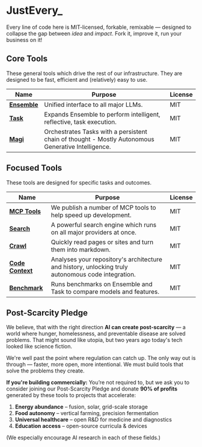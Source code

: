 # JustEvery_

Every line of code here is MIT-licensed, forkable, remixable — designed to collapse the gap between *idea* and *impact*.
Fork it, improve it, run your business on it!

## Core Tools

These general tools which drive the rest of our infrastructure. They are designed to be fast, efficient and (relatively) easy to use.

| Name | Purpose | License |
|------|---------|---------|
| **[Ensemble](https://github.com/just-every/ensemble)** | Unified interface to all major LLMs. | MIT |
| **[Task](https://github.com/just-every/task)** | Expands Ensemble to perform intelligent, reflective, task execution. | MIT |
| **[Magi](https://github.com/just-every/magi)** | Orchestrates Tasks with a persistent chain of thought - Mostly Autonomous Generative Intelligence. | MIT |


## Focused Tools

These tools are designed for specific tasks and outcomes.

| Name | Purpose | License |
|------|---------|---------|
| **[MCP Tools](https://github.com/orgs/just-every/repositories?q=mcp)** | We publish a number of MCP tools to help speed up development. | MIT |
| **[Search](https://github.com/just-every/search)** | A powerful search engine which runs on all major providers at once. | MIT |
| **[Crawl](https://github.com/just-every/crawl)** | Quickly read pages or sites and turn them into markdown. | MIT |
| **[Code Context](https://github.com/just-every/code-context)** | Analyses your repository's architecture and history, unlocking truly autonomous code integration. | MIT |
| **[Benchmark](https://github.com/just-every/benchmark)** | Runs benchmarks on Ensemble and Task to compare models and features. | MIT |


## Post-Scarcity Pledge

We believe, that with the right direction **AI can create post-scarcity** — a world where hunger, homelessness, and preventable disease are solved problems. That might sound like utopia, but two years ago today's tech looked like science fiction.

We're well past the point where regulation can catch up. The only way out is through — faster, more open, more intentional. We must build tools that solve the problems they create.

**If you're building commercially:**
You’re not required to, but we ask you to consider joining our Post-Scarcity Pledge and donate **90% of profits** generated by these tools to projects that accelerate:

1. **Energy abundance** – fusion, solar, grid-scale storage  
2. **Food autonomy** – vertical farming, precision fermentation  
3. **Universal healthcare** – open R&D for medicine and diagnostics  
4. **Education access** – open-source curricula & devices

(We especially encourage AI research in each of these fields.)
